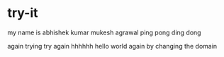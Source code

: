 # try-it
my name is abhishek kumar mukesh agrawal
ping pong ding dong

again trying 
try again 
hhhhhh
hello world
again by changing the domain 
